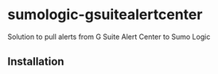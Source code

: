 # sumologic-gsuitealertcenter
Solution to pull alerts from G Suite Alert Center to Sumo Logic


## Installation

